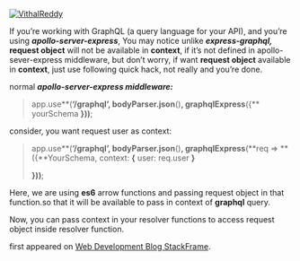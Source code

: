 [![VithalReddy](https://miro.medium.com/fit/c/96/96/1*GlQSX_dAtVf7agV94PlmgA.jpeg)](https://medium.com/@vithalreddy?source=post_page-----8402c1bbb097--------------------------------)

If you’re working with GraphQL (a query language for your API), and you’re using **_apollo-server-express_**, You may notice unlike **_express-graphql,_** **request object** will not be available in **context**, if it’s not defined in apollo-sever-express middleware, but don’t worry, if want **request object** available in **context**, just use following quick hack, not really and you’re done.

normal **_apollo-server-express middleware:_**

> app.use**(**‘/graphql’, bodyParser.json**()**, graphqlExpress**({** yourSchema **}))**;

consider, you want request user as context:

> app.use**(**‘/graphql’, bodyParser.json**()**, graphqlExpress**(**req =&gt; **({**YourSchema, context: **{** user: req.user **}**
>
> **}))**;

Here, we are using **es6** arrow functions and passing request object in that function.so that it will be available to pass in context of **graphql** query.

Now, you can pass context in your resolver functions to access request object inside resolver function.

first appeared on [Web Development Blog StackFrame](https://stackfame.com/graphql-req-object).
